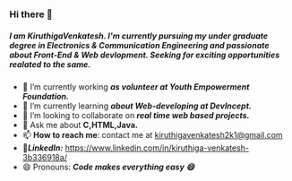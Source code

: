 ### Hi there 👋
 ##### I am KiruthigaVenkatesh. I'm currently pursuing my under graduate degree in Electronics & Communication Engineering and passionate about Front-End & Web devlopment. Seeking for exciting opportunities realated to the same.

- 🔭 I’m currently working ***as volunteer at Youth Empowerment Foundation.***
- 🌱 I’m currently learning ***about Web-developing at DevIncept.***
- 👯 I’m looking to collaborate on ***real time web based projects.***
- 💬 Ask me about **C,HTML,Java.** 
- 📫 **How to reach me**: contact me at kiruthigavenkatesh2k1@gmail.com
- 🔗***LinkedIn:*** https://www.linkedin.com/in/kiruthiga-venkatesh-3b336918a/
- 😄 Pronouns: ***Code makes everything easy 😄***



<!--
**Kiruthiga-Venkatesh/Kiruthiga-Venkatesh** is a ✨ _special_ ✨ repository because its `README.md` (this file) appears on your GitHub profile.

Here are some ideas to get you started:

- 🔭 I’m currently working on ...
- 🌱 I’m currently learning ...
- 👯 I’m looking to collaborate on ...
- 🤔 I’m looking for help with ...
- 💬 Ask me about ...
- 📫 How to reach me: ...
- 😄 Pronouns: ...
- ⚡ Fun fact: ...
-->
